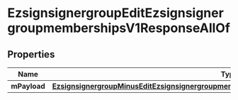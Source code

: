 
# EzsignsignergroupEditEzsignsignergroupmembershipsV1ResponseAllOf

## Properties
Name | Type | Description | Notes
------------ | ------------- | ------------- | -------------
**mPayload** | [**EzsignsignergroupMinusEditEzsignsignergroupmembershipsMinusV1MinusResponseMinusMPayload**](EzsignsignergroupMinusEditEzsignsignergroupmembershipsMinusV1MinusResponseMinusMPayload.md) |  | 




